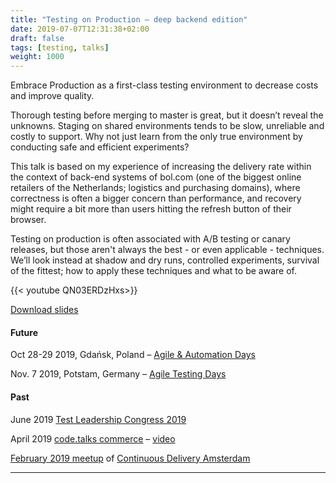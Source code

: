 ```yaml
---
title: "Testing on Production – deep backend edition"
date: 2019-07-07T12:31:38+02:00
draft: false
tags: [testing, talks]
weight: 1000
---
```


Embrace Production as a first-class testing environment to decrease costs and improve quality.

Thorough testing before merging to master is great, but it doesn’t reveal the unknowns. Staging on shared environments tends to be slow, unreliable and costly to support. Why not just learn from the only true environment by conducting safe and efficient experiments?

This talk is based on my experience of increasing the delivery rate within the context of back-end systems of bol.com (one of the biggest online retailers of the Netherlands; logistics and purchasing domains), where correctness is often a bigger concern than performance, and recovery might require a bit more than users hitting the refresh button of their browser. 

Testing on production is often associated with A/B testing or canary releases, but those aren't always the best - or even applicable - techniques. We’ll look instead at shadow and dry runs, controlled experiments, survival of the fittest; how to apply these techniques and what to be aware of.

{{< youtube QN03ERDzHxs>}}

[Download slides](https://github.com/mgurov/blog/files/3464782/Test.leadership.-.Testing.on.Production.pdf)

#### Future

Oct 28-29 2019, Gdańsk, Poland – [Agile & Automation Days](https://aadays.pl)

Nov. 7 2019, Potstam, Germany – [Agile Testing Days](https://agiletestingdays.com/2019/session/testing-on-production-deep-backend-edition/)


#### Past

June 2019 [Test Leadership Congress 2019](https://testleadershipcongress2019.sched.com/event/O5K7/testing-on-production-deep-backend-edition)

April 2019 [code.talks commerce](https://commerce.codetalks.de/program#talk-579?event=2) – [video](https://www.youtube.com/watch?v=QN03ERDzHxs&list=PLXL-0W_fYXynhNcz9hpL0Ziux3n4ftzvw&index=3)

[February 2019 meetup](https://www.meetup.com/Continuous-Delivery-Amsterdam/events/258668016/) of [Continuous Delivery Amsterdam](https://www.meetup.com/Continuous-Delivery-Amsterdam)

---